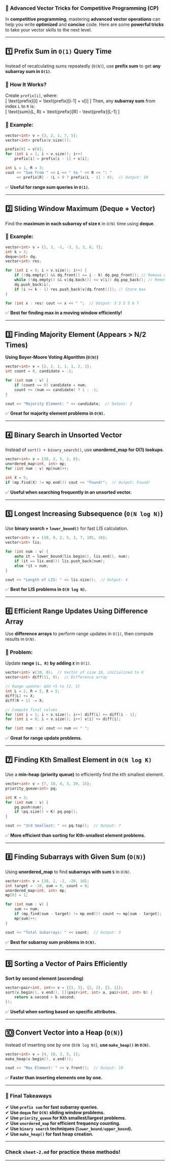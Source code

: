 ### 🚀 **Advanced Vector Tricks for Competitive Programming (CP)**  

In **competitive programming**, mastering **advanced vector operations** can help you write **optimized** and **concise** code. Here are some **powerful tricks** to take your vector skills to the next level.  

---

## **1️⃣ Prefix Sum in `O(1)` Query Time**
Instead of recalculating sums repeatedly (`O(N)`), use **prefix sum** to get **any subarray sum in `O(1)`**.  

### **🔹 How It Works?**  
Create `prefix[i]`, where:  
\[
\text{prefix}[i] = \text{prefix}[i-1] + v[i]
\]
Then, any **subarray sum** from index `L` to `R` is:  
\[
\text{sum}(L, R) = \text{prefix}[R] - \text{prefix}[L-1]
\]

### **🔹 Example:**  
```cpp
vector<int> v = {3, 2, 1, 7, 5};
vector<int> prefix(v.size());

prefix[0] = v[0];
for (int i = 1; i < v.size(); i++)
    prefix[i] = prefix[i - 1] + v[i];

int L = 1, R = 3;
cout << "Sum from " << L << " to " << R << ": " 
     << prefix[R] - (L > 0 ? prefix[L - 1] : 0);  // Output: 10
```
✅ **Useful for range sum queries in `O(1)`.**  

---

## **2️⃣ Sliding Window Maximum (Deque + Vector)**
Find the **maximum in each subarray of size `K`** in `O(N)` time using **deque**.

### **🔹 Example:**
```cpp
vector<int> v = {1, 3, -1, -3, 5, 3, 6, 7};
int k = 3;
deque<int> dq;
vector<int> res;

for (int i = 0; i < v.size(); i++) {
    if (!dq.empty() && dq.front() == i - k) dq.pop_front(); // Remove out-of-window elements
    while (!dq.empty() && v[dq.back()] <= v[i]) dq.pop_back(); // Remove smaller elements
    dq.push_back(i);
    if (i >= k - 1) res.push_back(v[dq.front()]); // Store max
}

for (int x : res) cout << x << " ";  // Output: 3 3 5 5 6 7
```
✅ **Best for finding max in a moving window efficiently!**  

---

## **3️⃣ Finding Majority Element (Appears > N/2 Times)**
**Using Boyer-Moore Voting Algorithm (`O(N)`)**  

```cpp
vector<int> v = {2, 2, 1, 1, 1, 2, 2};
int count = 0, candidate = -1;

for (int num : v) {
    if (count == 0) candidate = num;
    count += (num == candidate) ? 1 : -1;
}

cout << "Majority Element: " << candidate;  // Output: 2
```
✅ **Great for majority element problems in `O(N)`.**  

---

## **4️⃣ Binary Search in Unsorted Vector**
Instead of `sort() + binary_search()`, use **unordered_map for O(1) lookups**.  
```cpp
vector<int> v = {10, 3, 5, 2, 8};
unordered_map<int, int> mp;
for (int num : v) mp[num]++;

int X = 5;
if (mp.find(X) != mp.end()) cout << "Found!";  // Output: Found!
```
✅ **Useful when searching frequently in an unsorted vector.**  

---

## **5️⃣ Longest Increasing Subsequence (`O(N log N)`)**
Use **binary search + `lower_bound()`** for fast LIS calculation.  

```cpp
vector<int> v = {10, 9, 2, 5, 3, 7, 101, 18};
vector<int> lis;

for (int num : v) {
    auto it = lower_bound(lis.begin(), lis.end(), num);
    if (it == lis.end()) lis.push_back(num);
    else *it = num;
}

cout << "Length of LIS: " << lis.size();  // Output: 4
```
✅ **Best for LIS problems in `O(N log N)`.**  

---

## **6️⃣ Efficient Range Updates Using Difference Array**
Use **difference arrays** to perform range updates in `O(1)`, then compute results in `O(N)`.  

### **🔹 Problem:**  
Update **range `[L, R]` by adding `X`** in `O(1)`.  
```cpp
vector<int> v(10, 0);  // Vector of size 10, initialized to 0
vector<int> diff(11, 0);  // Difference array

// Range update: Add +5 to [2, 5]
int L = 2, R = 5, X = 5;
diff[L] += X;
diff[R + 1] -= X;

// Compute final values
for (int i = 1; i < v.size(); i++) diff[i] += diff[i - 1];
for (int i = 0; i < v.size(); i++) v[i] += diff[i];

for (int num : v) cout << num << " ";
```
✅ **Great for range update problems.**  

---

## **7️⃣ Finding Kth Smallest Element in `O(N log K)`**
Use a **min-heap (priority queue)** to efficiently find the `K`th smallest element.  

```cpp
vector<int> v = {7, 10, 4, 3, 20, 15};
priority_queue<int> pq;

int K = 3;
for (int num : v) {
    pq.push(num);
    if (pq.size() > K) pq.pop();
}

cout << "3rd Smallest: " << pq.top();  // Output: 7
```
✅ **More efficient than sorting for Kth-smallest element problems.**  

---

## **8️⃣ Finding Subarrays with Given Sum (`O(N)`)**
Using **unordered_map** to find **subarrays with sum `S`** in `O(N)`.  

```cpp
vector<int> v = {10, 2, -2, -20, 10};
int target = -10, sum = 0, count = 0;
unordered_map<int, int> mp;
mp[0] = 1;

for (int num : v) {
    sum += num;
    if (mp.find(sum - target) != mp.end()) count += mp[sum - target];
    mp[sum]++;
}

cout << "Total Subarrays: " << count;  // Output: 3
```
✅ **Best for subarray sum problems in `O(N)`.**  

---

## **9️⃣ Sorting a Vector of Pairs Efficiently**
**Sort by second element (ascending)**  
```cpp
vector<pair<int, int>> v = {{1, 3}, {2, 2}, {3, 1}};
sort(v.begin(), v.end(), [](pair<int, int> a, pair<int, int> b) {
    return a.second < b.second;
});
```
✅ **Useful when sorting based on specific attributes.**  

---

## **🔟 Convert Vector into a Heap (`O(N)`)**
Instead of inserting one by one (`O(N log N)`), **use `make_heap()` in `O(N)`.**  
```cpp
vector<int> v = {4, 10, 3, 5, 1};
make_heap(v.begin(), v.end());

cout << "Max Element: " << v.front();  // Output: 10
```
✅ **Faster than inserting elements one by one.**  

---

### **🎯 Final Takeaways**
✔ **Use `prefix sum` for fast subarray queries.**  
✔ **Use `deque` for `O(N)` sliding window problems.**  
✔ **Use `priority_queue` for Kth smallest/largest problems.**  
✔ **Use `unordered_map` for efficient frequency counting.**  
✔ **Use `binary search` techniques (`lower_bound/upper_bound`).**  
✔ **Use `make_heap()` for fast heap creation.**  

---

### Check `sheet-2.md` for practice these methods!

---